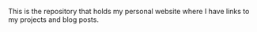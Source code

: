 This is the repository that holds my personal website where I have links to my projects and blog posts.
